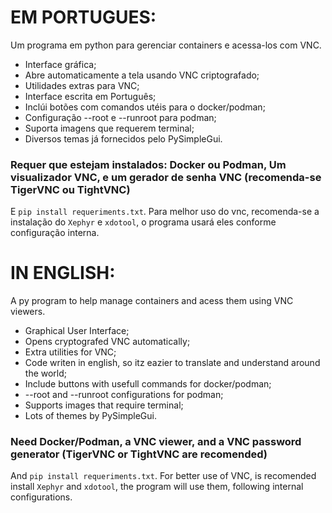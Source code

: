 # EM PORTUGUES:
Um programa em python para gerenciar containers e acessa-los com VNC.
- Interface gráfica;
- Abre automaticamente a tela usando VNC criptografado;
- Utilidades extras para VNC;
- Interface escrita em Português;
- Inclúi botões com comandos utéis para o docker/podman;
- Configuração --root e --runroot para podman;
- Suporta imagens que requerem terminal;
- Diversos temas já fornecidos pelo PySimpleGui.
### Requer que estejam instalados: Docker ou Podman, Um visualizador VNC, e um gerador de senha VNC (recomenda-se TigerVNC ou TightVNC)
E `pip install requeriments.txt`.
Para melhor uso do vnc, recomenda-se a instalação do `Xephyr` e `xdotool`, o programa usará eles conforme configuração interna.

# IN ENGLISH:
A py program to help manage containers and acess them using VNC viewers.
- Graphical User Interface;
- Opens cryptografed VNC automatically;
- Extra utilities for VNC;
- Code writen in english, so itz eazier to translate and understand around the world;
- Include buttons with usefull commands for docker/podman;
- --root and --runroot configurations for podman;
- Supports images that require terminal;
- Lots of themes by PySimpleGui.
### Need Docker/Podman, a VNC viewer, and a VNC password generator (TigerVNC or TightVNC are recomended)
And `pip install requeriments.txt`.
For better use of VNC, is recomended install `Xephyr` and `xdotool`, the program will use them, following internal configurations.